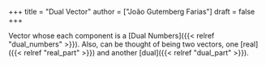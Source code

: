 +++
title = "Dual Vector"
author = ["João Gutemberg Farias"]
draft = false
+++

Vector whose each component is a [Dual Numbers]({{< relref "dual_numbers" >}}). Also, can be thought of being two vectors, one [real]({{< relref "real_part" >}}) and another [dual]({{< relref "dual_part" >}}).
